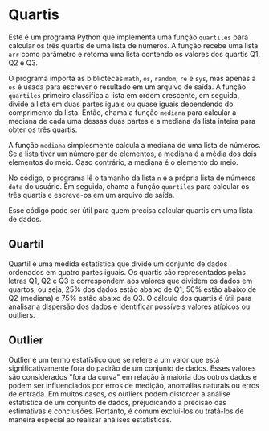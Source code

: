 <h1>Quartis</h1>
<p>Este é um programa Python que implementa uma função <code>quartiles</code> para calcular os três quartis de uma lista de números. A função recebe uma lista <code>arr</code> como parâmetro e retorna uma lista contendo os valores dos quartis Q1, Q2 e Q3.</p>
<p>O programa importa as bibliotecas <code>math</code>, <code>os</code>, <code>random</code>, <code>re</code> e <code>sys</code>, mas apenas a <code>os</code> é usada para escrever o resultado em um arquivo de saída. A função <code>quartiles</code> primeiro classifica a lista em ordem crescente, em seguida, divide a lista em duas partes iguais ou quase iguais dependendo do comprimento da lista. Então, chama a função <code>mediana</code> para calcular a mediana de cada uma dessas duas partes e a mediana da lista inteira para obter os três quartis.</p>
<p>A função <code>mediana</code> simplesmente calcula a mediana de uma lista de números. Se a lista tiver um número par de elementos, a mediana é a média dos dois elementos do meio. Caso contrário, a mediana é o elemento do meio.</p>
<p>No código, o programa lê o tamanho da lista <code>n</code> e a própria lista de números <code>data</code> do usuário. Em seguida, chama a função <code>quartiles</code> para calcular os três quartis e escreve-os em um arquivo de saída.</p>
<p>Esse código pode ser útil para quem precisa calcular quartis em uma lista de dados.</p>
<h2>Quartil</h2>
<p>Quartil é uma medida estatística que divide um conjunto de dados ordenados em quatro partes iguais. Os quartis são representados pelas letras Q1, Q2 e Q3 e correspondem aos valores que dividem os dados em quartos, ou seja, 25% dos dados estão abaixo de Q1, 50% estão abaixo de Q2 (mediana) e 75% estão abaixo de Q3. O cálculo dos quartis é útil para analisar a dispersão dos dados e identificar possíveis valores atípicos ou outliers.</p>
<h2>Outlier</h2>
<p>Outlier é um termo estatístico que se refere a um valor que está significativamente fora do padrão de um conjunto de dados. Esses valores são considerados "fora da curva" em relação à maioria dos outros dados e podem ser influenciados por erros de medição, anomalias naturais ou erros de entrada. Em muitos casos, os outliers podem distorcer a análise estatística de um conjunto de dados, prejudicando a precisão das estimativas e conclusões. Portanto, é comum excluí-los ou tratá-los de maneira especial ao realizar análises estatísticas.</p>